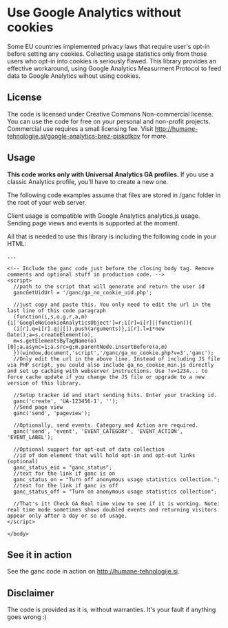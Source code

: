 Use Google Analytics without cookies
============================

Some EU countries implemented privacy laws that require user's opt-in before setting any cookies. Collecting usage statistics only from those users who opt-in into cookies is seriously flawed. This library provides an effective workaround, using Google Analytics Measurment Protocol to feed data to Google Analytics wihout using cookies.

License
---------------

The code is licensed under Creative Commons Non-commercial license. You can use the code for free on your personal and non-profit projects. Commercial use requires a small licensing fee. Visit http://humane-tehnologije.si/google-analytics-brez-piskotkov for more.

Usage
--------------

__This code works only with Universal Analytics GA profiles.__ If you use a classic Analytics profile, you'll have to create a new one.

The following code examples assume that files are stored in /ganc folder in the root of your web server.

Client usage is compatible with Google Analytics analytics.js usage. Sending page views and events is supported at the moment.

All that is needed to use this library is including the following code in your HTML:

```<body>
...

<!-- Include the ganc code just before the closing body tag. Remove comments and optional stuff in production code. -->
<script>
  //path to the script that will generate and return the user id
  gancGetUidUrl = '/ganc/ga_no_cookie_uid.php';
  
  //just copy and paste this. You only need to edit the url in the last line of this code paragraph
  (function(i,s,o,g,r,a,m){i['GoogleNoCookieAnalyticsObject']=r;i[r]=i[r]||function(){
  (i[r].q=i[r].q||[]).push(arguments)},i[r].l=1*new Date();a=s.createElement(o),
  m=s.getElementsByTagName(o)[0];a.async=1;a.src=g;m.parentNode.insertBefore(a,m)
  })(window,document,'script','/ganc/ga_no_cookie.php?v=3','ganc');
  //Only edit the url in the above line. Instead of including JS file via PHP script, you could also include ga_no_cookie_min.js directly and set up caching with webserver instructions. Use ?v=1234... to force cache update if you change the JS file or upgrade to a new version of this library.

  //Setup tracker id and start sending hits. Enter your tracking id.
  ganc('create', 'UA-123456-1', '');
  //Send page view
  ganc('send', 'pageview');
  
  //Optionally, send events. Category and Action are required.
  ganc('send', 'event', 'EVENT_CATEGORY', 'EVENT_ACTION', 'EVENT_LABEL');
  
  //Optional support for opt-out of data collection
  //id of dom element that will hold opt-in and opt-out links (optional)
  ganc_status_eid = "ganc_status";
  //text for the link if ganc is on
  ganc_status_on = "Turn off anonymous usage statistics collection.";
  //text for the link if ganc is off
  ganc_status_off = "Turn on anonymous usage statistics collection";

  //That's it! Check GA Real time view to see if it is working. Note: real time mode sometimes shows doubled events and returning visitors appear only after a day or so of usage.
</script>

</body>
```

See it in action
------------------

See the ganc code in action on http://humane-tehnologije.si.


Disclaimer
---------------

The code is provided as it is, without warranties. It's your fault if anything goes wrong :)

